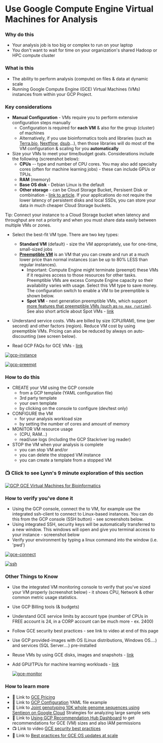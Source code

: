 # Use Google Compute Engine Virtual Machines for Analysis 

### Why do this
 - Your analysis job is too big or complex to run on your laptop
 - You don't want to wait for time on your organization's shared Hadoop or HPC compute cluster

### What is this
 - The ability to perform analysis (compute) on files & data at dynamic scale 
 - Running Google Compute Engine (GCE) Virtual Machines (VMs) instances from within your GCP Project.

### Key considerations
 - **Manual Configuration** - VMs require you to perform extensive configuration steps manually
    - Configuration is required for **each VM** & also for the group (cluster) of machines
    - Alternatively, if you use bioinformatics tools and libraries (such as [Terra.bio](https://github.com/lynnlangit/gcp-for-bioinformatics/blob/master/2_Virtual_Machines_%26_Docker_Containers/3_Use_Terra.bio_Notebooks.md), [Nextflow](https://github.com/lynnlangit/gcp-for-bioinformatics/blob/master/2_Virtual_Machines_%26_Docker_Containers/9a_Use_Nextflow_for_Pipelines.md), [dsub](https://github.com/lynnlangit/gcp-for-bioinformatics/blob/master/2_Virtual_Machines_%26_Docker_Containers/9b_Use_dsub_for_Pipelines.md)...), then those libraries will do most of the VM configuration & scaling for you **automatically**  
 - Size your VMs to meet your time/budget goals.  Considerations include the following (screenshot below):  
      - **CPUs** -- type and number of CPU cores.  You may also add specialty cores (often for machine learning jobs) - these can include GPUs or TPUs.
      - **RAM** (memory)
      - **Base OS disk** - Debian Linux is the default
      - **Other storage** - can be Cloud Storage Bucket, Persisent Disk or combination - [link to article](https://cloud.google.com/compute/docs/disks/). If your applications do not require the lower latency of persistent disks and local SSDs, you can store your data in much cheaper Cloud Storage buckets.

Tip: Connect your instance to a Cloud Storage bucket when latency and throughput are not a priority and when you must share data easily between multiple VMs or zones.
- Select the best-fit VM type.  There are two key types:
    - **Standard VM** (default) - size the VM appropriately, use for one-time, small-sized jobs
    - **[Preemptible VM](https://cloud.google.com/compute/docs/instances/preemptible)** is an VM that you can create and run at a much lower price than normal instances (can be up to 80% LESS than regular instances). 
      - Important: Compute Engine might terminate (preempt) these VMs if it requires access to those resources for other tasks. Preemptible VMs are excess Compute Engine capacity so their availability varies with usage. Select this VM type to save money.  The configuration switch to enable a VM to be preemptible is shown below.
      - **Spot VM** - next generation preemptible VMs, which support [more features that preemptible VMs (such as `no max runtime`)](https://cloud.google.com/compute/docs/instances/preemptible#:). See also short article about Spot VMs - [link](https://cloud.google.com/blog/topics/cost-management/rethinking-your-vm-strategy-spot-vms)
    
     
 - Understand service costs. VMs are billed by size (CPU/RAM), time (per second) and other factors (region).  Reduce VM cost by using preemptible VMs.  Pricing can also be reduced by always on auto-discounting (see screen below).
 - Read GCP FAQs for GCE VMs - [link](https://cloud.google.com/compute/docs/faq)

 [![gcp-instance](/images/gce-instance.png)]()

 [![gcp-preempt](/images/preempt.png)]()

### How to do this
 - CREATE your VM using the GCP console
    - from a GCP template (YAML configuration file)
    - 3rd party template 
    - your own template 
    - by clicking on the console to configure (dev/test only)
 - CONFIGURE the VM 
    - for your analysis workload size
    - by setting the number of cores and amount of memory
 - MONITOR VM resource usage
    - (CPU, RAM...)
    - read/use logs (including the GCP Stackriver log reader)
 - STOP the VM when your analysis is complete
    - you can stop VM and/or
    - you can delete the stopped VM instance
    - you can create a template from a stopped VM

 ### 📺 Click to see Lynn's 9 minute exploration of this section  
[![GCP GCE Virtual Machines for Bioinformatics](http://img.youtube.com/vi/Nb5Lb5uwbng/0.jpg)](http://www.youtube.com/watch?v=Nb5Lb5uwbng "GCP GCE Virtual Machines for Bioinformatics")

### How to verify you've done it
 - Using the GCP console, connect the to VM, for example use the integrated ssh-client to connect to Linux-based instances.  You can do this from the GCP console (SSH button) - see screenshots below.  
 - Using integrated SSH, security keys will be automatically transferred to a new window. This windows will open and give you terminal access to your instance - screenshot below
 - Verify your environment by typing a linux command into the window (i.e. 'pwd')

  [![gce-connect](/images/gce-connect.png)]()

  [![ssh](/images/ssh.png)]()

### Other Things to Know
 - Use the integrated VM monitoring console to verify that you've sized your VM properly (screenshot below) - it shows CPU, Network & other common metric usage statistics.
 - Use GCP Billing tools (& budgets)
 - Understand GCE service limits by account type (number of CPUs in FREE account is 24, 
  in a CORP account can be much more - ex. 2400)
 - Follow GCE security best practices - see link to video at end of this page
 - Use GCP provided-images with OS (Linux distributions, Windows OS....) and services (SQL Server....) pre-installed
 - Reuse VMs by using GCE disks, images and snapshots - [link](https://cloud.google.com/compute/docs/instances/)
 - Add GPU/TPUs for machine learning workloads - [link](https://cloud.google.com/compute/docs/gpus/add-gpus)

   [![gce-monitor](/images/gce-monitor.png)]()

### How to learn more
 - 📘 Link to [GCE Pricing](https://cloud.google.com/compute/pricing#machinetype)
 - 📘 Link to [GCP Configuration](https://cloud.google.com/deployment-manager/docs/configuration/create-basic-configuration) YAML file example
 - 📘 Link to [Joint genotyping 10K whole genome sequences using Sentieon on Google Cloud](https://blog.dnastack.com/joint-genotyping-10k-whole-genome-sequences-using-sentieon-on-google-cloud-strategies-for-7ac77645d96d) Strategies for analyzing large sample sets
 - 📘 Link to [Using GCP Recommendation Hub Dashboard](https://cloud.google.com/recommender/docs/recommendation-hub/getting-started) to get recommendations for GCE (VM) sizes and also IAM permissions
 - 📺 Link to video [GCE security best practices](https://www.youtube.com/watch?v=qDyjE1fIqkk)
 - 📘 Link to [Best practices for GCE OS updates at scale](https://cloud.google.com/blog/products/management-tools/best-practices-for-os-patch-management-on-compute-engine)
